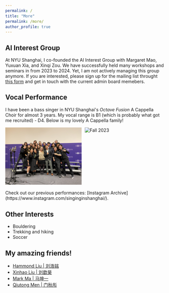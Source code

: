 ```yaml
---
permalink: /
title: "More"
permalink: /more/
author_profile: true
---
```

## AI Interest Group

At NYU Shanghai, I co-founded the AI Interest Group with Margaret Mao, Yuxuan Xia, and Xinqi Zou. We have successfully held many workshops and seminars in from 2023 to 2024. Yet, I am not actively managing this group anymore. If you are interested, please sign up for the mailing list throught [this form](https://docs.google.com/forms/d/e/1FAIpQLSf3CvMgE_2UGC6suhIov9IiJHZYjYaCphXNVPxXrwlsXX3tFQ/viewform) and get in touch with the current admin board memebers.

## Vocal Performance

I have been a bass singer in NYU Shanghai's *Octave Fusion* A Cappella Choir for almost 3 years. My vocal range is B1 (which is probably what got me recruited) - D4. Below is my lovely A Cappella family!

<div style="display: flex;">
    <img src="/images/aca_fall21.jpg" alt="Fall 2021" style="flex: 1; max-width: 48%; margin-right: 2%;" />
    <img src="/images/aca_fall23.jpg" alt="Fall 2023" style="flex: 1; max-width: 48%;" />
</div>

<br>
Check out our previous performances: [Instagram Archive](https://www.instagram.com/singinginshanghai/).

## Other Interests

- Bouldering
- Trekking and hiking
- Soccer
<!-- Others: Trekking/Hiking, Bouldering, Gym, Physical Therapy -->

## My amazing friends!
- [Hammond Liu \| 刘浩铭](https://hmdliu.site/)
- [Xinhao Liu \| 刘歆昊](https://gaaaavin.github.io/)
- [Mark Ma \| 马坤一](https://markmamathematics.netlify.app/)
- [Qiutong Men \| 门秋彤](https://blog.qmcurtis.me/)
